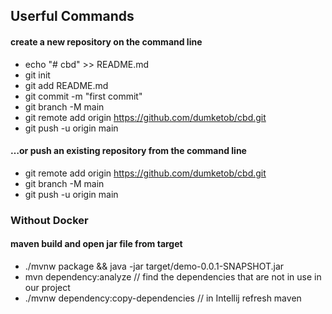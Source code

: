 ## Userful Commands
#### create a new repository on the command line
* echo "# cbd" >> README.md
* git init
* git add README.md
* git commit -m "first commit"
* git branch -M main
* git remote add origin https://github.com/dumketob/cbd.git
* git push -u origin main
#### …or push an existing repository from the command line
* git remote add origin https://github.com/dumketob/cbd.git
* git branch -M main
* git push -u origin main

### Without Docker
#### maven build and open jar file from target
* ./mvnw package && java -jar target/demo-0.0.1-SNAPSHOT.jar
* mvn dependency:analyze //  find the dependencies that are not in use in our project
* ./mvnw dependency:copy-dependencies  // in Intellij refresh maven
